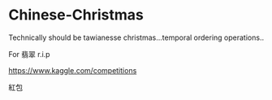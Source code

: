 # Chinese-Christmas
Technically should be tawianesse christmas...temporal ordering operations..


For 翡翠 r.i.p

https://www.kaggle.com/competitions


紅包
